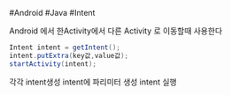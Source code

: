 #Android #Java #Intent 

Android 에서 한Activity에서 다른 Activity 로 이동할때 사용한다

```Java
Intent intent = getIntent();
intent.putExtra(key값,value값);
startActivity(intent);
```
각각 intent생성
intent에 파리미터 생성
intent 실행